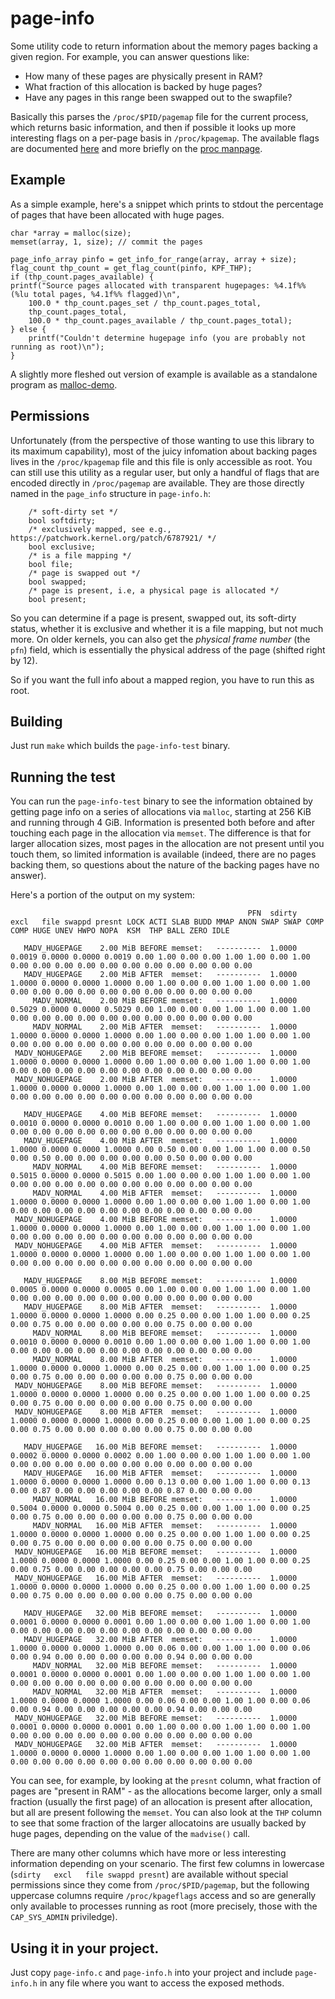 # page-info

Some utility code to return information about the memory pages backing a given region. For example, you can answer questions like:

 - How many of these pages are physically present in RAM?
 - What fraction of this allocation is backed by huge pages?
 - Have any pages in this range been swapped out to the swapfile?

Basically this parses the `/proc/$PID/pagemap` file for the current process, which returns basic information, and then if possible it looks up more interesting flags on a per-page basis in `/proc/kpagemap`. The available flags are documented [here](https://www.kernel.org/doc/Documentation/vm/pagemap.txt) and more briefly on the [proc manpage](http://man7.org/linux/man-pages/man5/proc.5.html).

## Example

As a simple example, here's a snippet which prints to stdout the percentage of pages that have been allocated with huge pages.

    char *array = malloc(size);
    memset(array, 1, size); // commit the pages

    page_info_array pinfo = get_info_for_range(array, array + size);
    flag_count thp_count = get_flag_count(pinfo, KPF_THP);
    if (thp_count.pages_available) {
    printf("Source pages allocated with transparent hugepages: %4.1f%% (%lu total pages, %4.1f%% flagged)\n",
        100.0 * thp_count.pages_set / thp_count.pages_total,
        thp_count.pages_total,
        100.0 * thp_count.pages_available / thp_count.pages_total);
    } else {
        printf("Couldn't determine hugepage info (you are probably not running as root)\n");
    }

A slightly more fleshed out version of example is available as a standalone program as [malloc-demo](malloc-demo.c).

## Permissions

Unfortunately (from the perspective of those wanting to use this library to its maximum capability), most of the juicy infomation about backing pages lives in the `/proc/kpagemap` file and this file is only accessible as root. You can still use this utility as a regular user, but only a handful of flags that are encoded directly in `/proc/pagemap` are available. They are those directly named in the `page_info` structure in `page-info.h`:

```
    /* soft-dirty set */
    bool softdirty;
    /* exclusively mapped, see e.g., https://patchwork.kernel.org/patch/6787921/ */
    bool exclusive;
    /* is a file mapping */
    bool file;
    /* page is swapped out */
    bool swapped;
    /* page is present, i.e, a physical page is allocated */
    bool present;
```

So you can determine if a page is present, swapped out, its soft-dirty status, whether it is exclusive and whether it is a file mapping, but not much more. On older kernels, you can also get the _physical frame number_ (the `pfn`) field, which is essentially the physical address of the page (shifted right by 12).

So if you want the full info about a mapped region, you have to run this as root.

## Building

Just run `make` which builds the `page-info-test` binary.

## Running the test

You can run the `page-info-test` binary to see the information obtained by getting page info on a series of allocations via `malloc`, starting at 256 KiB and running through 4 GiB. Information is presented both before and after touching each page in the allocation via `memset`. The difference is that for larger allocation sizes, most pages in the allocation are not present until you touch them, so limited information is available (indeed, there are no pages backing them, so questions about the nature of the backing pages have no answer). 

Here's a portion of the output on my system:

```
                                                     PFN  sdirty   excl   file swappd presnt LOCK ACTI SLAB BUDD MMAP ANON SWAP SWAP COMP COMP HUGE UNEV HWPO NOPA  KSM  THP BALL ZERO IDLE 

   MADV_HUGEPAGE    2.00 MiB BEFORE memset:   ----------  1.0000 0.0019 0.0000 0.0000 0.0019 0.00 1.00 0.00 0.00 1.00 1.00 0.00 1.00 0.00 0.00 0.00 0.00 0.00 0.00 0.00 0.00 0.00 0.00 0.00
   MADV_HUGEPAGE    2.00 MiB AFTER  memset:   ----------  1.0000 1.0000 0.0000 0.0000 1.0000 0.00 1.00 0.00 0.00 1.00 1.00 0.00 1.00 0.00 0.00 0.00 0.00 0.00 0.00 0.00 0.00 0.00 0.00 0.00
     MADV_NORMAL    2.00 MiB BEFORE memset:   ----------  1.0000 0.5029 0.0000 0.0000 0.5029 0.00 1.00 0.00 0.00 1.00 1.00 0.00 1.00 0.00 0.00 0.00 0.00 0.00 0.00 0.00 0.00 0.00 0.00 0.00
     MADV_NORMAL    2.00 MiB AFTER  memset:   ----------  1.0000 1.0000 0.0000 0.0000 1.0000 0.00 1.00 0.00 0.00 1.00 1.00 0.00 1.00 0.00 0.00 0.00 0.00 0.00 0.00 0.00 0.00 0.00 0.00 0.00
 MADV_NOHUGEPAGE    2.00 MiB BEFORE memset:   ----------  1.0000 1.0000 0.0000 0.0000 1.0000 0.00 1.00 0.00 0.00 1.00 1.00 0.00 1.00 0.00 0.00 0.00 0.00 0.00 0.00 0.00 0.00 0.00 0.00 0.00
 MADV_NOHUGEPAGE    2.00 MiB AFTER  memset:   ----------  1.0000 1.0000 0.0000 0.0000 1.0000 0.00 1.00 0.00 0.00 1.00 1.00 0.00 1.00 0.00 0.00 0.00 0.00 0.00 0.00 0.00 0.00 0.00 0.00 0.00

   MADV_HUGEPAGE    4.00 MiB BEFORE memset:   ----------  1.0000 0.0010 0.0000 0.0000 0.0010 0.00 1.00 0.00 0.00 1.00 1.00 0.00 1.00 0.00 0.00 0.00 0.00 0.00 0.00 0.00 0.00 0.00 0.00 0.00
   MADV_HUGEPAGE    4.00 MiB AFTER  memset:   ----------  1.0000 1.0000 0.0000 0.0000 1.0000 0.00 0.50 0.00 0.00 1.00 1.00 0.00 0.50 0.00 0.50 0.00 0.00 0.00 0.00 0.00 0.50 0.00 0.00 0.00
     MADV_NORMAL    4.00 MiB BEFORE memset:   ----------  1.0000 0.5015 0.0000 0.0000 0.5015 0.00 1.00 0.00 0.00 1.00 1.00 0.00 1.00 0.00 0.00 0.00 0.00 0.00 0.00 0.00 0.00 0.00 0.00 0.00
     MADV_NORMAL    4.00 MiB AFTER  memset:   ----------  1.0000 1.0000 0.0000 0.0000 1.0000 0.00 1.00 0.00 0.00 1.00 1.00 0.00 1.00 0.00 0.00 0.00 0.00 0.00 0.00 0.00 0.00 0.00 0.00 0.00
 MADV_NOHUGEPAGE    4.00 MiB BEFORE memset:   ----------  1.0000 1.0000 0.0000 0.0000 1.0000 0.00 1.00 0.00 0.00 1.00 1.00 0.00 1.00 0.00 0.00 0.00 0.00 0.00 0.00 0.00 0.00 0.00 0.00 0.00
 MADV_NOHUGEPAGE    4.00 MiB AFTER  memset:   ----------  1.0000 1.0000 0.0000 0.0000 1.0000 0.00 1.00 0.00 0.00 1.00 1.00 0.00 1.00 0.00 0.00 0.00 0.00 0.00 0.00 0.00 0.00 0.00 0.00 0.00

   MADV_HUGEPAGE    8.00 MiB BEFORE memset:   ----------  1.0000 0.0005 0.0000 0.0000 0.0005 0.00 1.00 0.00 0.00 1.00 1.00 0.00 1.00 0.00 0.00 0.00 0.00 0.00 0.00 0.00 0.00 0.00 0.00 0.00
   MADV_HUGEPAGE    8.00 MiB AFTER  memset:   ----------  1.0000 1.0000 0.0000 0.0000 1.0000 0.00 0.25 0.00 0.00 1.00 1.00 0.00 0.25 0.00 0.75 0.00 0.00 0.00 0.00 0.00 0.75 0.00 0.00 0.00
     MADV_NORMAL    8.00 MiB BEFORE memset:   ----------  1.0000 0.0010 0.0000 0.0000 0.0010 0.00 1.00 0.00 0.00 1.00 1.00 0.00 1.00 0.00 0.00 0.00 0.00 0.00 0.00 0.00 0.00 0.00 0.00 0.00
     MADV_NORMAL    8.00 MiB AFTER  memset:   ----------  1.0000 1.0000 0.0000 0.0000 1.0000 0.00 0.25 0.00 0.00 1.00 1.00 0.00 0.25 0.00 0.75 0.00 0.00 0.00 0.00 0.00 0.75 0.00 0.00 0.00
 MADV_NOHUGEPAGE    8.00 MiB BEFORE memset:   ----------  1.0000 1.0000 0.0000 0.0000 1.0000 0.00 0.25 0.00 0.00 1.00 1.00 0.00 0.25 0.00 0.75 0.00 0.00 0.00 0.00 0.00 0.75 0.00 0.00 0.00
 MADV_NOHUGEPAGE    8.00 MiB AFTER  memset:   ----------  1.0000 1.0000 0.0000 0.0000 1.0000 0.00 0.25 0.00 0.00 1.00 1.00 0.00 0.25 0.00 0.75 0.00 0.00 0.00 0.00 0.00 0.75 0.00 0.00 0.00

   MADV_HUGEPAGE   16.00 MiB BEFORE memset:   ----------  1.0000 0.0002 0.0000 0.0000 0.0002 0.00 1.00 0.00 0.00 1.00 1.00 0.00 1.00 0.00 0.00 0.00 0.00 0.00 0.00 0.00 0.00 0.00 0.00 0.00
   MADV_HUGEPAGE   16.00 MiB AFTER  memset:   ----------  1.0000 1.0000 0.0000 0.0000 1.0000 0.00 0.13 0.00 0.00 1.00 1.00 0.00 0.13 0.00 0.87 0.00 0.00 0.00 0.00 0.00 0.87 0.00 0.00 0.00
     MADV_NORMAL   16.00 MiB BEFORE memset:   ----------  1.0000 0.5004 0.0000 0.0000 0.5004 0.00 0.25 0.00 0.00 1.00 1.00 0.00 0.25 0.00 0.75 0.00 0.00 0.00 0.00 0.00 0.75 0.00 0.00 0.00
     MADV_NORMAL   16.00 MiB AFTER  memset:   ----------  1.0000 1.0000 0.0000 0.0000 1.0000 0.00 0.25 0.00 0.00 1.00 1.00 0.00 0.25 0.00 0.75 0.00 0.00 0.00 0.00 0.00 0.75 0.00 0.00 0.00
 MADV_NOHUGEPAGE   16.00 MiB BEFORE memset:   ----------  1.0000 1.0000 0.0000 0.0000 1.0000 0.00 0.25 0.00 0.00 1.00 1.00 0.00 0.25 0.00 0.75 0.00 0.00 0.00 0.00 0.00 0.75 0.00 0.00 0.00
 MADV_NOHUGEPAGE   16.00 MiB AFTER  memset:   ----------  1.0000 1.0000 0.0000 0.0000 1.0000 0.00 0.25 0.00 0.00 1.00 1.00 0.00 0.25 0.00 0.75 0.00 0.00 0.00 0.00 0.00 0.75 0.00 0.00 0.00

   MADV_HUGEPAGE   32.00 MiB BEFORE memset:   ----------  1.0000 0.0001 0.0000 0.0000 0.0001 0.00 1.00 0.00 0.00 1.00 1.00 0.00 1.00 0.00 0.00 0.00 0.00 0.00 0.00 0.00 0.00 0.00 0.00 0.00
   MADV_HUGEPAGE   32.00 MiB AFTER  memset:   ----------  1.0000 1.0000 0.0000 0.0000 1.0000 0.00 0.06 0.00 0.00 1.00 1.00 0.00 0.06 0.00 0.94 0.00 0.00 0.00 0.00 0.00 0.94 0.00 0.00 0.00
     MADV_NORMAL   32.00 MiB BEFORE memset:   ----------  1.0000 0.0001 0.0000 0.0000 0.0001 0.00 1.00 0.00 0.00 1.00 1.00 0.00 1.00 0.00 0.00 0.00 0.00 0.00 0.00 0.00 0.00 0.00 0.00 0.00
     MADV_NORMAL   32.00 MiB AFTER  memset:   ----------  1.0000 1.0000 0.0000 0.0000 1.0000 0.00 0.06 0.00 0.00 1.00 1.00 0.00 0.06 0.00 0.94 0.00 0.00 0.00 0.00 0.00 0.94 0.00 0.00 0.00
 MADV_NOHUGEPAGE   32.00 MiB BEFORE memset:   ----------  1.0000 0.0001 0.0000 0.0000 0.0001 0.00 1.00 0.00 0.00 1.00 1.00 0.00 1.00 0.00 0.00 0.00 0.00 0.00 0.00 0.00 0.00 0.00 0.00 0.00
 MADV_NOHUGEPAGE   32.00 MiB AFTER  memset:   ----------  1.0000 1.0000 0.0000 0.0000 1.0000 0.00 1.00 0.00 0.00 1.00 1.00 0.00 1.00 0.00 0.00 0.00 0.00 0.00 0.00 0.00 0.00 0.00 0.00 0.00
```
You can see, for example, by looking at the `presnt` column, what fraction of pages are "present in RAM" - as the allocations become larger, only a small fraction (usually the first page) of an allocation is present after allocation, but all are present following the `memset`. You can also look at the `THP` column to see that some fraction of the larger allocatoins are usually backed by huge pages, depending on the value of the `madvise()` call.

There are many other columns which have more or less interesting information depending on your scenario. The first few columns in lowercase (`sdirty   excl   file swappd presnt`) are available without special permissions since they come from `/proc/$PID/pagemap`, but the following uppercase columns require `/proc/kpageflags` access and so are generally only available to processes running as root (more precisely, those with the `CAP_SYS_ADMIN` priviledge).

## Using it in your project.

Just copy `page-info.c` and `page-info.h` into your project and include `page-info.h` in any file where you want to access the exposed methods.
